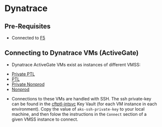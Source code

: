 # Dynatrace

## Pre-Requisites

- Connected to [F5](https://portal.platform.hmcts.net)

## Connecting to Dynatrace VMs (ActiveGate)

- Dynatrace ActiveGate VMs exist as instances of different VMSS:
* [Private PTL](https://portal.azure.com/#@HMCTS.NET/asset/Microsoft_Azure_Compute/VirtualMachineScaleSet/subscriptions/1baf5470-1c3e-40d3-a6f7-74bfbce4b348/resourceGroups/aks-infra-cftptl-intsvc-rg/providers/Microsoft.Compute/virtualMachineScaleSets/activegate-private-ptl-vmss)
* [PTL](https://portal.azure.com/#@HMCTS.NET/asset/Microsoft_Azure_Compute/VirtualMachineScaleSet/subscriptions/1baf5470-1c3e-40d3-a6f7-74bfbce4b348/resourceGroups/aks-infra-cftptl-intsvc-rg/providers/Microsoft.Compute/virtualMachineScaleSets/activegate-ptl-vmss)
* [Private Nonprod](https://portal.azure.com/#@HMCTS.NET/asset/Microsoft_Azure_Compute/VirtualMachineScaleSet/subscriptions/1baf5470-1c3e-40d3-a6f7-74bfbce4b348/resourceGroups/aks-infra-cftptl-intsvc-rg/providers/Microsoft.Compute/virtualMachineScaleSets/activegate-private-nonprod-vmss)
* [Nonprod](https://portal.azure.com/#@HMCTS.NET/asset/Microsoft_Azure_Compute/VirtualMachineScaleSet/subscriptions/1baf5470-1c3e-40d3-a6f7-74bfbce4b348/resourceGroups/aks-infra-cftptl-intsvc-rg/providers/Microsoft.Compute/virtualMachineScaleSets/activegate-nonprod-vmss)

- Connections to these VMs are handled with SSH. The ssh private-key can be found in the [cftptl-intsvc](https://portal.azure.com/#@HMCTS.NET/resource/subscriptions/1baf5470-1c3e-40d3-a6f7-74bfbce4b348/resourceGroups/core-infra-intsvc-rg/providers/Microsoft.KeyVault/vaults/cftptl-intsvc/secrets) Key Vault (for each VM instance in each environment). Copy the value of `aks-ssh-private-key` to your local machine, and then folow the instructions in the `Connect` section of a given VMSS instance to connect.